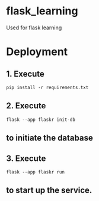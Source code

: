 # flask_learning
Used for flask learning

# Deployment
## 1. Execute 
``` pip install -r requirements.txt ```

## 2. Execute
``` flask --app flaskr init-db ```
## to initiate the database

## 3. Execute
``` flask --app flaskr run ```
## to start up the service.